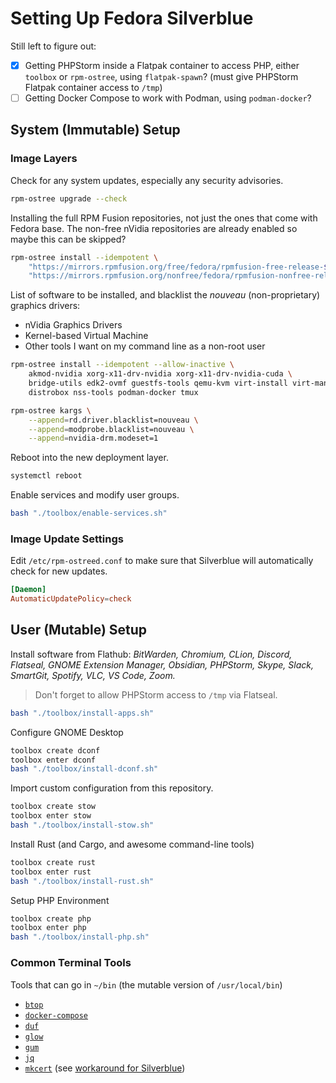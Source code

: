 # Setting Up Fedora Silverblue

Still left to figure out:
- [x] Getting PHPStorm inside a Flatpak container to access PHP, either `toolbox` or `rpm-ostree`, using `flatpak-spawn`?
  (must give PHPStorm Flatpak container access to `/tmp`)
- [ ] Getting Docker Compose to work with Podman, using `podman-docker`?

## System (Immutable) Setup

### Image Layers
Check for any system updates, especially any security advisories.
```bash
rpm-ostree upgrade --check
```

Installing the full RPM Fusion repositories, not just the ones that come with Fedora base.
The non-free nVidia repositories are already enabled so maybe this can be skipped?
```bash
rpm-ostree install --idempotent \
    "https://mirrors.rpmfusion.org/free/fedora/rpmfusion-free-release-$(rpm -E %fedora).noarch.rpm" \
    "https://mirrors.rpmfusion.org/nonfree/fedora/rpmfusion-nonfree-release-$(rpm -E %fedora).noarch.rpm"
```

List of software to be installed, and blacklist the _nouveau_ (non-proprietary) graphics drivers:
- nVidia Graphics Drivers
- Kernel-based Virtual Machine
- Other tools I want on my command line as a non-root user
```bash
rpm-ostree install --idempotent --allow-inactive \
    akmod-nvidia xorg-x11-drv-nvidia xorg-x11-drv-nvidia-cuda \
    bridge-utils edk2-ovmf guestfs-tools qemu-kvm virt-install virt-manager virt-top \
    distrobox nss-tools podman-docker tmux

rpm-ostree kargs \
    --append=rd.driver.blacklist=nouveau \
    --append=modprobe.blacklist=nouveau \
    --append=nvidia-drm.modeset=1
```

Reboot into the new deployment layer.
```bash
systemctl reboot
```

Enable services and modify user groups.
```bash
bash "./toolbox/enable-services.sh"
```

### Image Update Settings
Edit `/etc/rpm-ostreed.conf` to make sure that Silverblue will automatically check for new updates.
```conf
[Daemon]
AutomaticUpdatePolicy=check
```

## User (Mutable) Setup
Install software from Flathub: _BitWarden, Chromium, CLion, Discord, Flatseal,
GNOME Extension Manager, Obsidian, PHPStorm, Skype, Slack, SmartGit, Spotify,
VLC, VS Code, Zoom._

> Don't forget to allow PHPStorm access to `/tmp` via Flatseal.

```bash
bash "./toolbox/install-apps.sh"
```

Configure GNOME Desktop
```bash
toolbox create dconf
toolbox enter dconf
bash "./toolbox/install-dconf.sh"
```

Import custom configuration from this repository.
```bash
toolbox create stow
toolbox enter stow
bash "./toolbox/install-stow.sh"
```

Install Rust (and Cargo, and awesome command-line tools)
```bash
toolbox create rust
toolbox enter rust
bash "./toolbox/install-rust.sh"
```

Setup PHP Environment
```bash
toolbox create php
toolbox enter php
bash "./toolbox/install-php.sh"
```

### Common Terminal Tools
Tools that can go in `~/bin` (the mutable version of `/usr/local/bin`)
- [`btop`](https://github.com/aristocratos/btop)
- [`docker-compose`](https://github.com/docker/compose)
- [`duf`](https://github.com/muesli/duf)
- [`glow`](https://github.com/charmbracelet/glow)
- [`gum`](https://github.com/charmbracelet/gum)
- [`jq`](https://github.com/stedolan/jq)
- [`mkcert`](https://github.com/FiloSottile/mkcert) (see [workaround for Silverblue](https://github.com/fedora-silverblue/issue-tracker/issues/397#issuecomment-1372211636))
